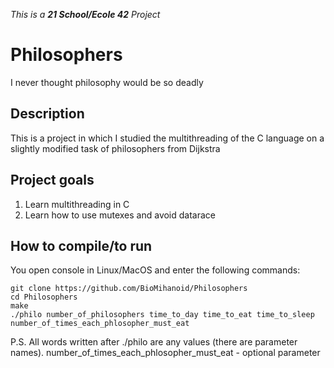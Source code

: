 _This is a **21 School/Ecole 42** Project_

# Philosophers
I never thought philosophy would be so deadly

## Description
This is a project in which I studied the multithreading of the C language on a slightly modified task of philosophers from Dijkstra

## Project goals

1. Learn multithreading in C
2. Learn how to use mutexes and avoid datarace

## How to compile/to run

You open console in Linux/MacOS and enter the following commands:
```
git clone https://github.com/BioMihanoid/Philosophers
cd Philosophers
make
./philo number_of_philosophers time_to_day time_to_eat time_to_sleep number_of_times_each_phlosopher_must_eat
```

P.S. All words written after ./philo are any values (there are parameter names). number_of_times_each_phlosopher_must_eat - optional parameter
